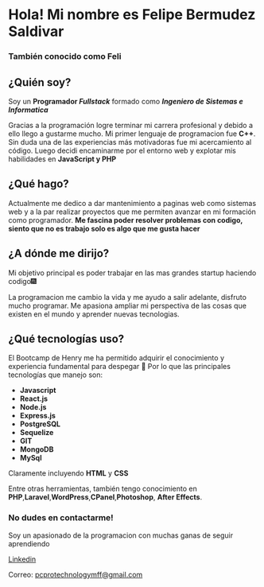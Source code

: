 # Hola! Mi nombre es Felipe Bermudez Saldivar
 ### También conocido como Feli  
 

## ¿Quién soy? 
Soy un **Programador _Fullstack_** formado como ***Ingeniero de Sistemas e Informatica*** 

Gracias a la programación logre terminar mi carrera profesional y debido a ello llego a gustarme mucho. Mi primer lenguaje de programacion fue **C++**. Sin duda una de las experiencias más motivadoras fue mi acercamiento al código. Luego decidi encaminarme por el entorno web y explotar mis habilidades en **JavaScript y PHP**

## ¿Qué hago?
Actualmente me dedico a dar mantenimiento a paginas web como sistemas web y a la par realizar proyectos que me permiten avanzar en mi formación como 
programador. **Me fascina poder resolver problemas con codigo, siento que no es trabajo solo es algo que me gusta hacer**

## ¿A dónde me dirijo?
Mi objetivo principal es poder trabajar en las mas grandes startup haciendo codigo🎆

La programacion me cambio la vida y me ayudo a salir adelante, disfruto mucho programar. Me apasiona ampliar mi perspectiva de las cosas que existen en el mundo y aprender nuevas tecnologias.

## ¿Qué tecnologías uso?
El Bootcamp de Henry me ha permitido adquirir el conocimiento y experiencia fundamental
para despegar 🚀 
Por lo que las principales tecnologías que manejo son: 

- **Javascript** 
- **React.js**
- **Node.js**
- **Express.js**
- **PostgreSQL**
- **Sequelize**
- **GIT**
- **MongoDB**
- **MySql** 

Claramente incluyendo **HTML** y **CSS**

Entre otras herramientas, también tengo conocimiento en **PHP**,**Laravel**,**WordPress**,**CPanel**,**Photoshop**, **After Effects**.

### No dudes en contactarme! 
Soy un apasionado de la programacion con muchas ganas de seguir aprendiendo

[Linkedin](https://www.linkedin.com/in/felipegerardobermudezsaldivar/)

Correo: pcprotechnologymff@gmail.com
